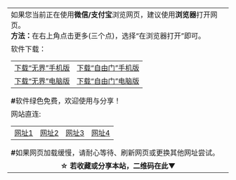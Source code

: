 <table>
  <tr>
    <td>
      如果您当前正在使用<b>微信/支付宝</b>浏览网页，建议使用<b>浏览器</b>打开网页。</br>
      <b>方法：</b>在右上角点击更多(三个点)，选择“在浏览器打开”即可。
    </td>
  </tr>
  <tr>
    <td>软件下载：
      <table>
        <tr>
          <td>
            <a href="https://raw.githubusercontent.com/wujieliulan/download/master/um.apk">下载“无界”手机版</a>
          </td>
          <td>
            <a href="https://raw.githubusercontent.com/freegate-release/website/gh-pages/files/fgma.apk">下载“自由门”手机版</a>
          </td>
        </tr>
        <tr>
          <td>
            <a href="https://raw.githubusercontent.com/wujieliulan/download/master/u.zip">下载“无界”电脑版</a>
          </td>
          <td>
            <a href="https://raw.githubusercontent.com/freegate-release/website/gh-pages/files/fgp.zip">下载“自由门”电脑版</a>
          </td>
        </tr>
      </table>
      <b>#</b>软件绿色免费，欢迎使用与分享！
    </td>
  </tr>
  <tr>
    <td>
      网站直连:
      <table>
        <tr>
          <td>
            <a href="https://github.com/ju99/e/wiki?src=jww">网址1</a>
          </td>
          <td>
            <a href="https://github.com/hao369/a/wiki/jyg">网址2</a>
          </td>
          <td>
            <a href="https://github.com/oGate2/oGate/blob/master/README.md">网址3</a>
          </td>
          <td>
            <a href="https://github.com/osurf/osurf/blob/master/README.md">网址4</a>
          </td>
        </tr>
      </table>
      <b>#</b>如果网页加载缓慢，请耐心等待、刷新网页或更换其他网址尝试。
    </td>
  </tr>
  <tr>
  <td align=center>
    <b>☆ 若收藏或分享本站，二维码在此▼</b></br>
    <img src="http://pan.baidu.com/share/qrcode?w=200&h=200&url=https://github.com/bewake/zxb/blob/master/README.md" alt="">
  </td>
  </tr>
</table>

